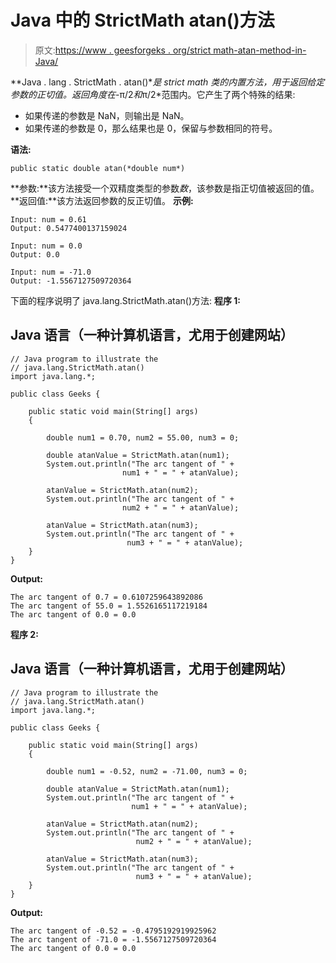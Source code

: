 # Java 中的 StrictMath atan()方法

> 原文:[https://www . geesforgeks . org/strict math-atan-method-in-Java/](https://www.geeksforgeeks.org/strictmath-atan-method-in-java/)

**Java . lang . StrictMath . atan()**是 strict math 类的内置方法，用于返回给定参数的正切值。返回角度在*-π/2*和*π/2*范围内。它产生了两个特殊的结果:

*   如果传递的参数是 NaN，则输出是 NaN。
*   如果传递的参数是 0，那么结果也是 0，保留与参数相同的符号。

**语法:**

```
public static double atan(*double num*)
```

**参数:**该方法接受一个双精度类型的参数*数*，该参数是指正切值被返回的值。
**返回值:**该方法返回参数的反正切值。
**示例:**

```
Input: num = 0.61
Output: 0.5477400137159024

Input: num = 0.0
Output: 0.0

Input: num = -71.0
Output: -1.5567127509720364
```

下面的程序说明了 java.lang.StrictMath.atan()方法:
**程序 1:**

## Java 语言（一种计算机语言，尤用于创建网站）

```
// Java program to illustrate the
// java.lang.StrictMath.atan()
import java.lang.*;

public class Geeks {

    public static void main(String[] args)
    {

        double num1 = 0.70, num2 = 55.00, num3 = 0;

        double atanValue = StrictMath.atan(num1);
        System.out.println("The arc tangent of " +
                         num1 + " = " + atanValue);

        atanValue = StrictMath.atan(num2);
        System.out.println("The arc tangent of " +
                         num2 + " = " + atanValue);

        atanValue = StrictMath.atan(num3);
        System.out.println("The arc tangent of " +
                          num3 + " = " + atanValue);
    }
}
```

**Output:** 

```
The arc tangent of 0.7 = 0.6107259643892086
The arc tangent of 55.0 = 1.5526165117219184
The arc tangent of 0.0 = 0.0
```

**程序 2:**

## Java 语言（一种计算机语言，尤用于创建网站）

```
// Java program to illustrate the
// java.lang.StrictMath.atan()
import java.lang.*;

public class Geeks {

    public static void main(String[] args)
    {

        double num1 = -0.52, num2 = -71.00, num3 = 0;

        double atanValue = StrictMath.atan(num1);
        System.out.println("The arc tangent of " +
                           num1 + " = " + atanValue);

        atanValue = StrictMath.atan(num2);
        System.out.println("The arc tangent of " +
                            num2 + " = " + atanValue);

        atanValue = StrictMath.atan(num3);
        System.out.println("The arc tangent of " +
                            num3 + " = " + atanValue);
    }
}
```

**Output:** 

```
The arc tangent of -0.52 = -0.4795192919925962
The arc tangent of -71.0 = -1.5567127509720364
The arc tangent of 0.0 = 0.0
```